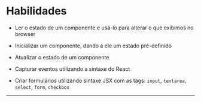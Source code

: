 # Habilidades

* Ler o estado de um componente e usá-lo para alterar o que exibimos no browser

* Inicializar um componente, dando a ele um estado pré-definido

* Atualizar o estado de um componente

* Capturar eventos utilizando a sintaxe do React

* Criar formulários utilizando sintaxe JSX com as tags: `input`, `textarea`, `select`, `form`, `checkbox`

---
